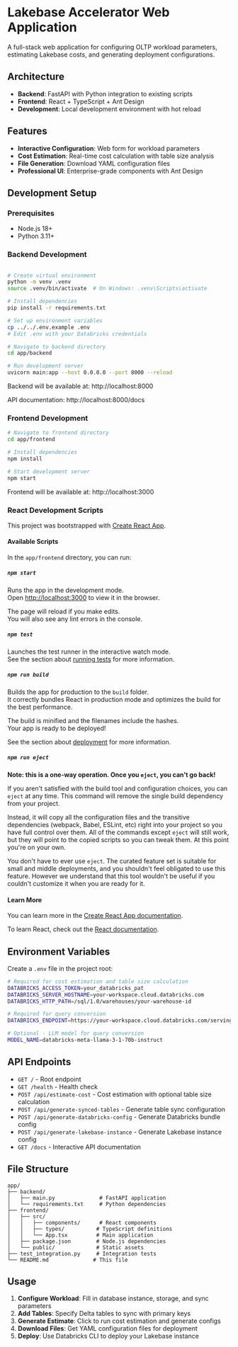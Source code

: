 # Lakebase Accelerator Web Application

A full-stack web application for configuring OLTP workload parameters, estimating Lakebase costs, and generating deployment configurations.

## Architecture

- **Backend**: FastAPI with Python integration to existing scripts
- **Frontend**: React + TypeScript + Ant Design
- **Development**: Local development environment with hot reload

## Features

- **Interactive Configuration**: Web form for workload parameters
- **Cost Estimation**: Real-time cost calculation with table size analysis
- **File Generation**: Download YAML configuration files
- **Professional UI**: Enterprise-grade components with Ant Design

## Development Setup

### Prerequisites

- Node.js 18+
- Python 3.11+

### Backend Development

```bash

# Create virtual environment
python -m venv .venv
source .venv/bin/activate  # On Windows: .venv\Scripts\activate

# Install dependencies
pip install -r requirements.txt

# Set up environment variables
cp ../../.env.example .env
# Edit .env with your Databricks credentials

# Navigate to backend directory
cd app/backend

# Run development server
uvicorn main:app --host 0.0.0.0 --port 8000 --reload
```

Backend will be available at: http://localhost:8000

API documentation: http://localhost:8000/docs

### Frontend Development

```bash
# Navigate to frontend directory
cd app/frontend

# Install dependencies
npm install

# Start development server
npm start
```

Frontend will be available at: http://localhost:3000

### React Development Scripts

This project was bootstrapped with [Create React App](https://github.com/facebook/create-react-app).

#### Available Scripts

In the `app/frontend` directory, you can run:

##### `npm start`
Runs the app in the development mode.\
Open [http://localhost:3000](http://localhost:3000) to view it in the browser.

The page will reload if you make edits.\
You will also see any lint errors in the console.

##### `npm test`
Launches the test runner in the interactive watch mode.\
See the section about [running tests](https://facebook.github.io/create-react-app/docs/running-tests) for more information.

##### `npm run build`
Builds the app for production to the `build` folder.\
It correctly bundles React in production mode and optimizes the build for the best performance.

The build is minified and the filenames include the hashes.\
Your app is ready to be deployed!

See the section about [deployment](https://facebook.github.io/create-react-app/docs/deployment) for more information.

##### `npm run eject`
**Note: this is a one-way operation. Once you `eject`, you can't go back!**

If you aren't satisfied with the build tool and configuration choices, you can `eject` at any time. This command will remove the single build dependency from your project.

Instead, it will copy all the configuration files and the transitive dependencies (webpack, Babel, ESLint, etc) right into your project so you have full control over them. All of the commands except `eject` will still work, but they will point to the copied scripts so you can tweak them. At this point you're on your own.

You don't have to ever use `eject`. The curated feature set is suitable for small and middle deployments, and you shouldn't feel obligated to use this feature. However we understand that this tool wouldn't be useful if you couldn't customize it when you are ready for it.

#### Learn More

You can learn more in the [Create React App documentation](https://facebook.github.io/create-react-app/docs/getting-started).

To learn React, check out the [React documentation](https://reactjs.org/).

## Environment Variables

Create a `.env` file in the project root:

```bash
# Required for cost estimation and table size calculation
DATABRICKS_ACCESS_TOKEN=your_databricks_pat
DATABRICKS_SERVER_HOSTNAME=your-workspace.cloud.databricks.com
DATABRICKS_HTTP_PATH=/sql/1.0/warehouses/your-warehouse-id

# Required for query conversion
DATABRICKS_ENDPOINT=https://your-workspace.cloud.databricks.com/serving-endpoints

# Optional - LLM model for query conversion
MODEL_NAME=databricks-meta-llama-3-1-70b-instruct
```

## API Endpoints

- `GET /` - Root endpoint
- `GET /health` - Health check
- `POST /api/estimate-cost` - Cost estimation with optional table size calculation
- `POST /api/generate-synced-tables` - Generate table sync configuration
- `POST /api/generate-databricks-config` - Generate Databricks bundle config
- `POST /api/generate-lakebase-instance` - Generate Lakebase instance config
- `GET /docs` - Interactive API documentation

## File Structure

```
app/
├── backend/
│   ├── main.py              # FastAPI application
│   └── requirements.txt     # Python dependencies
├── frontend/
│   ├── src/
│   │   ├── components/      # React components
│   │   ├── types/          # TypeScript definitions
│   │   └── App.tsx         # Main application
│   ├── package.json        # Node.js dependencies
│   └── public/             # Static assets
├── test_integration.py     # Integration tests
└── README.md              # This file
```

## Usage

1. **Configure Workload**: Fill in database instance, storage, and sync parameters
2. **Add Tables**: Specify Delta tables to sync with primary keys
3. **Generate Estimate**: Click to run cost estimation and generate configs
4. **Download Files**: Get YAML configuration files for deployment
5. **Deploy**: Use Databricks CLI to deploy your Lakebase instance

